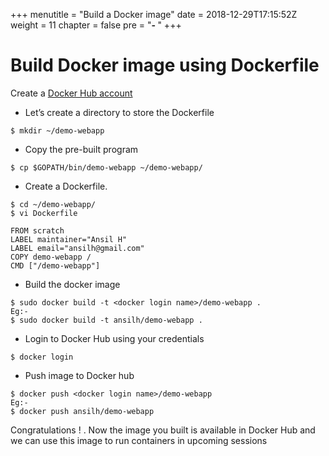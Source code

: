 +++
menutitle = "Build a Docker image"
date = 2018-12-29T17:15:52Z
weight = 11
chapter = false
pre = "<b>- </b>"
+++

# Build Docker image using Dockerfile

Create a [Docker Hub account](https://hub.docker.com/)

- Let’s create a directory to store the Dockerfile

```shell
$ mkdir ~/demo-webapp
```

- Copy the pre-built program

```shell
$ cp $GOPATH/bin/demo-webapp ~/demo-webapp/
```

- Create a Dockerfile.

```shell
$ cd ~/demo-webapp/
$ vi Dockerfile
```

```
FROM scratch
LABEL maintainer="Ansil H"
LABEL email="ansilh@gmail.com"
COPY demo-webapp /
CMD ["/demo-webapp"]
```

- Build the docker image

```shell
$ sudo docker build -t <docker login name>/demo-webapp .
Eg:-
$ sudo docker build -t ansilh/demo-webapp .
```

- Login to Docker Hub using your credentials

```shell
$ docker login
```

- Push image to Docker hub

```shell
$ docker push <docker login name>/demo-webapp
Eg:-
$ docker push ansilh/demo-webapp
```

Congratulations ! . Now the image you built is available in Docker Hub and we can use this image to run containers in upcoming sessions
